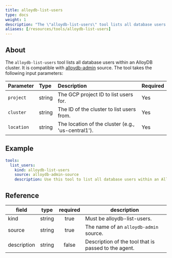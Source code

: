 ```yaml
---
title: alloydb-list-users
type: docs
weight: 1
description: "The \"alloydb-list-users\" tool lists all database users within an AlloyDB cluster.\n"
aliases: [/resources/tools/alloydb-list-users]
---
```


## About

The `alloydb-list-users` tool lists all database users within an AlloyDB cluster. It is compatible with [alloydb-admin](../../sources/alloydb-admin.md) source.
The tool takes the following input parameters:

| Parameter  | Type   | Description                                        | Required |
| :--------- | :----- | :------------------------------------------------- | :------- |
| `project`  | string | The GCP project ID to list users for.              | Yes      |
| `cluster`  | string | The ID of the cluster to list users from.          | Yes      |
| `location` | string | The location of the cluster (e.g., 'us-central1'). | Yes      |

## Example

```yaml
tools:
  list_users:
    kind: alloydb-list-users
    source: alloydb-admin-source
    description: Use this tool to list all database users within an AlloyDB cluster
```

## Reference

| **field**   | **type** | **required** | **description**                                      |
| ----------- | :------: | :----------: | ---------------------------------------------------- |
| kind        |  string  |     true     | Must be alloydb-list-users.                          |
| source      |  string  |     true     | The name of an `alloydb-admin` source.               |
| description |  string  |     false    | Description of the tool that is passed to the agent. |
